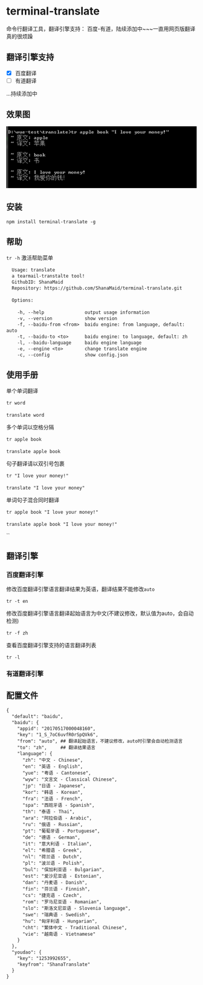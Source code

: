 # terminal-translate
命令行翻译工具，翻译引擎支持： 百度-有道，陆续添加中~~~一直用网页版翻译真的很烦躁


## 翻译引擎支持

- [x] 百度翻译
- [ ] 有道翻译

...持续添加中

## 效果图
![](./example/1.png)

## 安装
```
npm install terminal-translate -g
```

## 帮助
`tr -h` 激活帮助菜单
```
  Usage: translate
  a tearmail-transtalte tool!
  GithubID: ShanaMaid
  Repository: https://github.com/ShanaMaid/terminal-translate.git

  Options:

    -h, --help               output usage information
    -v, --version            show version
    -f, --baidu-from <from>  baidu engine: from language, default: auto
    -t, --baidu-to <to>      baidu engine: to language, default: zh
    -l, --baidu-language     baidu engine language
    -e, --engine <to>        change translate engine
    -c, --config             show config.json

```
## 使用手册
单个单词翻译
```
tr word

translate word
```

多个单词以空格分隔
```
tr apple book

translate apple book
```

句子翻译请以双引号包裹
```
tr "I love your money!"

translate "I love your money"
```

单词句子混合同时翻译
```
tr apple book "I love your money!"

translate apple book "I love your money!"
```


``

## 翻译引擎

### 百度翻译引擎

修改百度翻译引擎语言翻译结果为英语，翻译结果不能修改`auto`
```
tr -t en
```

修改百度翻译引擎语言翻译起始语言为中文(不建议修改，默认值为auto，会自动检测)
```
tr -f zh
```

查看百度翻译引擎支持的语言翻译列表
```
tr -l
```

### 有道翻译引擎



## 配置文件
```
{
  "default": "baidu",
  "baidu": {
    "appid": "20170517000048160",
    "key": "1_S_7oC6uvfR0rSpQVk6",
    "from": "auto", ## 翻译起始语言，不建议修改，auto时引擎会自动检测语言
    "to": "zh",     ## 翻译结果语言
    "language": {
      "zh": "中文 - Chinese",
      "en": "英语 - English",
      "yue": "粤语 - Cantonese",
      "wyw": "文言文 - Classical Chinese",
      "jp": "日语 - Japanese",
      "kor": "韩语 - Korean",
      "fra": "法语 - French",
      "spa": "西班牙语 - Spanish",
      "th": "泰语 - Thai",
      "ara": "阿拉伯语 - Arabic",
      "ru": "俄语 - Russian",
      "pt": "葡萄牙语 - Portuguese",
      "de": "德语 - German",
      "it": "意大利语 - Italian",
      "el": "希腊语 - Greek",
      "nl": "荷兰语 - Dutch",
      "pl": "波兰语 - Polish",
      "bul": "保加利亚语 - Bulgarian",
      "est": "爱沙尼亚语 - Estonian",
      "dan": "丹麦语 - Danish",
      "fin": "芬兰语 - Finnish",
      "cs": "捷克语 - Czech",
      "rom": "罗马尼亚语 - Romanian",
      "slo": "斯洛文尼亚语 - Slovenia language",
      "swe": "瑞典语 - Swedish",
      "hu": "匈牙利语 - Hungarian",
      "cht": "繁体中文 - Traditional Chinese",
      "vie": "越南语 - Vietnamese"
    }
  },
  "youdao": {
    "key": "1253992655",
    "keyfrom": "ShanaTranslate"
  }
}
```


